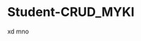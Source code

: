 # Student-CRUD_MYKI 
xd mno



























































































































































































































